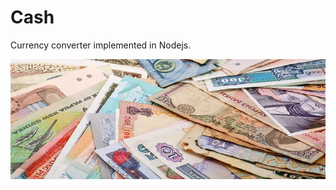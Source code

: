 # Cash
Currency converter implemented in Nodejs.
<p align="center">
  <img src="Currency.jpg" alt="UsageImage"/>
</p>
